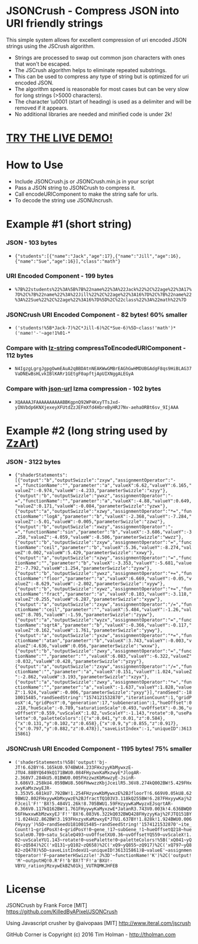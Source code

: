 # JSONCrush - Compress JSON into URI friendly strings

This simple system allows for excellent compression of uri encoded JSON strings using the JSCrush algorithm.

* Strings are processed to swap out common json characters with ones that won't be escaped.
* The JSCrush algorithm helps to eliminate repeated substrings.
* This can be used to compress any type of string but is optimized for uri encoded JSON.
* The algorithm speed is reasonable for most cases but can be very slow for long strings (>5000 characters).
* The character \u0001 (start of heading) is used as a delimiter and will be removed if it appears.
* No additional libraries are needed and minified code is under 2k!

# [TRY THE LIVE DEMO!](https://killedbyapixel.github.io/JSONCrush)

# How to Use

* Include JSONCrush.js or JSONCrush.min.js in your script
* Pass a JSON string to JSONCrush to compress it.
* Call encodeURIComponent to make the string safe for urls.
* To decode the string use JSONUncrush.

# Example #1 (short string)

### JSON - 103 bytes

* `{"students":[{"name":"Jack","age":17},{"name":"Jill","age":16},{"name":"Sue","age":16}],"class":"math"}`

### URI Encoded Component - 199 bytes

* `%7B%22students%22%3A%5B%7B%22name%22%3A%22Jack%22%2C%22age%22%3A17%7D%2C%7B%22name%22%3A%22Jill%22%2C%22age%22%3A16%7D%2C%7B%22name%22%3A%22Sue%22%2C%22age%22%3A16%7D%5D%2C%22class%22%3A%22math%22%7D`

### JSONCrush URI Encoded Component - 82 bytes! 60% smaller

* `('students!%5B*Jack-7)%2C*Jill-6)%2C*Sue-6)%5D~class!'math')*('name!'-'~age!1%01-*`

### Compare with [lz-string](https://github.com/pieroxy/lz-string) compressToEncodedURIComponent - 112 bytes

* `N4IgzgLgrgJgpgOwmEAuA2qBBDAtnNEAKWwGMBrEAGhGwHMDUBGAdgF8qs9HiBLAG37VaDNEwBsHLvkIBlKARr1GEtgF0apftjApUIXNggALEGyA`

### Compare with [json-url](https://github.com/masotime/json-url) lzma compression - 102 bytes

* `XQAAAAJFAAAAAAAAAABBKgpnQ92WP4KxyTTsJxd-yINVbdp6KNXjexeyXFUtdZzJEFmXfd4HbreByHRJ7Nv-aehaORBt6sv_9IjAAA`

# Example #2 (long string used by [ZzArt](https://github.com/KilledByAPixel/ZzArt))

### JSON - 3122 bytes

* `{"shaderStatements":[{"output":"b","outputSwizzle":"zxyw","assignmentOperator":"-=","functionName":"","parameter":"a","valueX":6.62,"valueY":6.165,"valueZ":-0.974,"valueW":-4.233,"parameterSwizzle":"xzyy"},{"output":"b","outputSwizzle":"ywxz","assignmentOperator":"-=","functionName":"","parameter":"a","valueX":-4.88,"valueY":0.649,"valueZ":0.171,"valueW":-0.084,"parameterSwizzle":"yzwx"},{"output":"a","outputSwizzle":"xzwy","assignmentOperator":"*=","functionName":"logA","parameter":"b","valueX":-2.368,"valueY":-7.284,"valueZ":-5.01,"valueW":-0.005,"parameterSwizzle":"zzwz"},{"output":"b","outputSwizzle":"xwzy","assignmentOperator":"-=","functionName":"sin","parameter":"b","valueX":-3.686,"valueY":-3.258,"valueZ":-4.059,"valueW":-8.506,"parameterSwizzle":"wwzz"},{"output":"b","outputSwizzle":"zxyw","assignmentOperator":"=","functionName":"ceil","parameter":"b","valueX":5.36,"valueY":-8.274,"valueZ":0.002,"valueW":5.429,"parameterSwizzle":"xxwy"},{"output":"a","outputSwizzle":"xzwy","assignmentOperator":"=","functionName":"","parameter":"b","valueX":-3.353,"valueY":-5.681,"valueZ":-7.792,"valueW":1.254,"parameterSwizzle":"zyxw"},{"output":"b","outputSwizzle":"ywxz","assignmentOperator":"+=","functionName":"floor","parameter":"a","valueX":6.669,"valueY":-0.05,"valueZ":-8.629,"valueW":-2.802,"parameterSwizzle":"xyyw"},{"output":"b","outputSwizzle":"xywz","assignmentOperator":"+=","functionName":"fract","parameter":"a","valueX":0.103,"valueY":-3.118,"valueZ":0.255,"valueW":6.287,"parameterSwizzle":"xyyw"},{"output":"a","outputSwizzle":"zxyw","assignmentOperator":"/=","functionName":"ceil","parameter":"","valueX":5.484,"valueY":-1.26,"valueZ":8.705,"valueW":-1.59,"parameterSwizzle":"zyyw"},{"output":"a","outputSwizzle":"wyzx","assignmentOperator":"=","functionName":"sqrtA","parameter":"b","valueX":-0.366,"valueY":-0.117,"valueZ":0.162,"valueW":1.761,"parameterSwizzle":"yywy"},{"output":"a","outputSwizzle":"yxzw","assignmentOperator":"*=","functionName":"atan","parameter":"b","valueX":3.743,"valueY":-0.003,"valueZ":4.636,"valueW":0.056,"parameterSwizzle":"wxxw"},{"output":"b","outputSwizzle":"zwxy","assignmentOperator":"=","functionName":"","parameter":"","valueX":6.083,"valueY":-6.322,"valueZ":0.032,"valueW":0.428,"parameterSwizzle":"yzyy"},{"output":"a","outputSwizzle":"zxyw","assignmentOperator":"/=","functionName":"","parameter":"a","valueX":0.151,"valueY":1.024,"valueZ":-2.862,"valueW":3.193,"parameterSwizzle":"xzyx"},{"output":"a","outputSwizzle":"zwxy","assignmentOperator":"*=","functionName":"","parameter":"a","valueX":-1.637,"valueY":1.828,"valueZ":1.924,"valueW":-0.006,"parameterSwizzle":"yxyy"}],"randSeed":-1810015485,"randSeedString":"1574121532870","iterationCount":1,"gridPosX":4,"gridPosY":0,"generation":17,"subGeneration":1,"hueOffset":0.218,"hueScale":-0.789,"saturationScale":0.493,"uvOffsetX":-0.36,"uvOffsetY":0.559,"uvScaleX":1.02,"uvScaleY":-1.143,"rotate":0,"usePalette":0,"paletteColors":[{"x":0.041,"y":0.01,"z":0.584},{"x":0.131,"y":0.102,"z":0.658},{"x":0.9,"y":0.855,"z":0.917},{"x":0.797,"y":0.882,"z":0.478}],"saveListIndex":-1,"uniqueID":361315861}`

### JSONCrush URI Encoded Component - 1195 bytes! 75% smaller

* `('shaderStatements!%5B('output!'bj-JT!6.62BY!6.165kU0.974BWU4.233FHxzyyKbMywxzE-JTU4.88BYQ649kQ171BWU0.084FHyzwxKaMxzwyE*JlogAR-2.368V7.284kU5.01BWU0.005FHzzwzKbMxwzyE-JsinR-3.686V3.258kU4.059BWU8.506FHwwzzKbjJceilR5.36V8.274kQ002BW!5.429FHxxwyKaMxzwyEJR-3.353V5.681kU7.792BW!1.254FHzyxwKbMywxzE%2BJfloorT!6.669V0.05kU8.629BWU2.802FHxyywKbMxywzE%2BJfractTQ103V3.118kQ255BW!6.287FHxyywKaj%2FJceil'F!''BX!5.484V1.26k!8.705BWU1.59FHzyywKaMwyzxEJsqrtAR-0.366V0.117kQ162BW!1.761FHyywyKaMyxzwE*JatanR3.743V0.003k!4.636BWQ056FHwxxwKbMzwxyEJ'F!''BX!6.083V6.322kQ032BWQ428FHyzyyKaj%2FJTQ151BY!1.024kU2.862BW!3.193FHxzyxKaMzwxyE*JTU1.637BY!1.828k!1.924BWU0.006FHyxyy')%5D~randSeedU1810015485~randSeedString!'1574121532870'~ite_Count!1~gridPosX!4~gridPosY!0~gene_!17~subGene_!1~hueOffsetQ218~hueScaleU0.789~satu_ScaleQ493~uvOffsetXU0.36~uvOffsetYQ559~uvScaleX!1.02~uvScaleYU1.143~rotate!0~usePalette!0~paletteColors!%5B('xQ041~yQ01~zQ584)%2C('xQ131~yQ102~zQ658)%2C('xQ9~yQ855~zQ917)%2C('xQ797~yQ882~zQ478)%5D~saveListIndexU1~uniqueID!361315861)B~valueE'~assignmentOperator!'F~parameterHSwizzle!'J%3D'~functionName!'K')%2C('output!'M'~outputHQ!0.R'F!'b'BX!T'F!'a'BXU!-VBYU_rationjMzxywEkBZ%01kj_VUTRQMKJHFEB`

# License

JSONCrush by Frank Force [MIT] https://github.com/KilledByAPixel/JSONCrush

Using Javascript crusher by @aivopaas [MIT] http://www.iteral.com/jscrush

GitHub Corner is Copyright (c) 2016 Tim Holman - http://tholman.com
